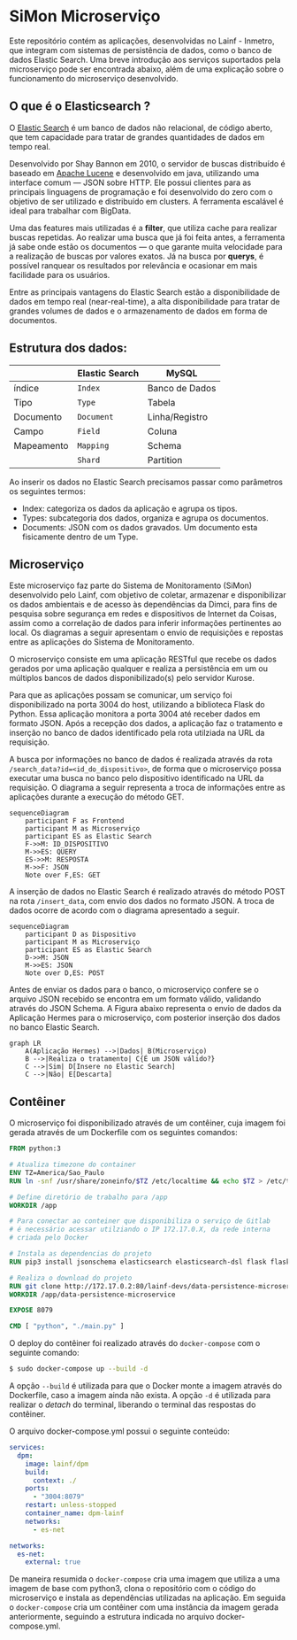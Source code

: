 # SiMon Microserviço

Este repositório contém as aplicações, desenvolvidas no Lainf - Inmetro, que integram com sistemas de persistência de dados, como o banco de dados Elastic Search. Uma breve introdução aos serviços suportados pela microserviço pode ser encontrada abaixo, além de uma explicação sobre o funcionamento do microserviço desenvolvido.

## O que é o Elasticsearch ?

O [Elastic Search](https://www.elastic.co/pt/) é um banco de dados não relacional, de código aberto, que tem capacidade para tratar de grandes quantidades de dados em tempo real.

Desenvolvido por Shay Bannon em 2010, o servidor de buscas distribuído é baseado em [Apache Lucene](http://lucene.apache.org/core/) e desenvolvido em java, utilizando uma interface comum — JSON sobre HTTP. Ele possui clientes para as principais linguagens de programação e foi desenvolvido do zero com o objetivo de ser utilizado e distribuído em clusters. A ferramenta escalável é ideal para trabalhar com BigData.

Uma das features mais utilizadas é a **filter**, que utiliza cache para realizar buscas repetidas. Ao realizar uma busca que já foi feita antes, a ferramenta já sabe onde estão os documentos — o que garante muita velocidade para a realização de buscas por valores exatos. Já na busca por **querys**, é possível ranquear os resultados por relevância e ocasionar em mais facilidade para os usuários.

Entre as principais vantagens do Elastic Search estão a disponibilidade de dados em tempo real (near-real-time), a alta disponibilidade para tratar de grandes volumes de dados e o armazenamento de dados em forma de documentos.

## Estrutura dos dados:

|                |Elastic Search                 |MySQL                        |
|----------------|-------------------------------|-----------------------------|
|índice          |`Index`                        |Banco de Dados               |
|Tipo            |`Type`                         |Tabela                       |
|Documento       |`Document`                     |Linha/Registro               |
|Campo           |`Field`                        |Coluna                       |
|Mapeamento      |`Mapping`                      |Schema                       |
|                |`Shard`                        |Partition                    |

Ao inserir os dados no Elastic Search precisamos passar como parâmetros os seguintes termos:
 
- Index: categoriza os dados da aplicação e agrupa os tipos.
- Types: subcategoria dos dados, organiza e agrupa os documentos.
- Documents: JSON com os dados gravados. Um documento esta fisicamente dentro de um Type.

## Microserviço

Este microserviço faz parte do Sistema de Monitoramento (SiMon) desenvolvido pelo Lainf, com objetivo de coletar, armazenar e disponibilizar os dados ambientais e de acesso às dependências da Dimci, para fins de pesquisa sobre segurança em redes e dispositivos de Internet da Coisas, assim como a correlação de dados para inferir informações pertinentes ao local. Os diagramas a seguir apresentam o envio de requisições e repostas entre as aplicações do Sistema de Monitoramento. 

O microserviço consiste em uma aplicação RESTful que recebe os dados gerados por uma aplicação qualquer e realiza a persistência em um ou múltiplos bancos de dados disponibilizado(s) pelo servidor Kurose.

Para que as aplicações possam se comunicar, um serviço foi disponibilizado na porta 3004 do host, utilizando a biblioteca Flask do Python. Essa aplicação monitora a porta 3004 até receber dados em formato JSON. Após a recepção dos dados, a aplicação faz o tratamento e inserção no banco de dados identificado pela rota utilziada na URL da requisição.

A busca por informações no banco de dados é realizada através da rota `/search_data?id=<id_do_dispositivo>`, de forma que o microserviço possa executar uma busca no banco pelo dispositivo identificado na URL da requisição. O diagrama a seguir representa a troca de informações entre as aplicações durante a execução do método GET. 

```mermaid
sequenceDiagram
    participant F as Frontend
    participant M as Microserviço
    participant ES as Elastic Search
    F->>M: ID_DISPOSITIVO
    M->>ES: QUERY
    ES->>M: RESPOSTA
    M->>F: JSON
    Note over F,ES: GET 
```

A inserção de dados no Elastic Search é realizado através do método POST na rota `/insert_data`, com envio dos dados no formato JSON. A troca de dados ocorre de acordo com o diagrama apresentado a seguir.

```mermaid
sequenceDiagram
    participant D as Dispositivo
    participant M as Microserviço
    participant ES as Elastic Search 
    D->>M: JSON
    M->>ES: JSON
    Note over D,ES: POST
```

Antes de enviar os dados para o banco, o microserviço confere se o arquivo JSON recebido se encontra em um formato válido, validando através do JSON Schema. A Figura abaixo representa o envio de dados da Aplicação Hermes para o microserviço, com posterior inserção dos dados no banco Elastic Search.

```mermaid
graph LR
    A(Aplicação Hermes) -->|Dados| B(Microserviço)  
    B -->|Realiza o tratamento| C{É um JSON válido?}
    C -->|Sim| D[Insere no Elastic Search]
    C -->|Não| E[Descarta]
```

## Contêiner

O microserviço foi disponibilizado através de um contêiner, cuja imagem foi gerada através de um Dockerfile com os seguintes comandos:

```dockerfile
FROM python:3

# Atualiza timezone do container
ENV TZ=America/Sao_Paulo
RUN ln -snf /usr/share/zoneinfo/$TZ /etc/localtime && echo $TZ > /etc/timezone

# Define diretório de trabalho para /app
WORKDIR /app

# Para conectar ao conteiner que disponibiliza o serviço de Gitlab
# é necessário acessar utilziando o IP 172.17.0.X, da rede interna
# criada pelo Docker

# Instala as dependencias do projeto 
RUN pip3 install jsonschema elasticsearch elasticsearch-dsl flask flask-cors pycrypto

# Realiza o download do projeto 
RUN git clone http://172.17.0.2:80/lainf-devs/data-persistence-microservice.git
WORKDIR /app/data-persistence-microservice

EXPOSE 8079

CMD [ "python", "./main.py" ]

```

O deploy do contêiner foi realizado através do `docker-compose` com o seguinte comando:

```bash
$ sudo docker-compose up --build -d 
```

A opção `--build` é utilizada para que o Docker monte a imagem através do Dockerfile, caso a imagem ainda não exista. A opção `-d` é utilizada para realizar o _detach_ do terminal, liberando o terminal das respostas do contêiner.

O arquivo docker-compose.yml possui o seguinte conteúdo:

```yaml
services:
  dpm:
    image: lainf/dpm
    build:
      context: ./
    ports:
      - "3004:8079"
    restart: unless-stopped
    container_name: dpm-lainf
    networks:
      - es-net 

networks:
  es-net:
    external: true
```

De maneira resumida o `docker-compose` cria uma imagem que utiliza a uma imagem de base com python3, clona o repositório com o código do microserviço e instala as dependências utilizadas na aplicação. Em seguida o `docker-compose` cria um contêiner com uma instância da imagem gerada anteriormente, seguindo a estrutura indicada no arquivo docker-compose.yml.


